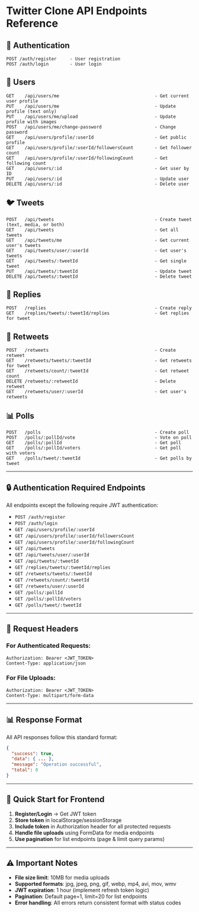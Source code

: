# Twitter Clone API Endpoints Reference

## 🔐 **Authentication**
```
POST /auth/register     - User registration
POST /auth/login        - User login
```

## 👥 **Users**
```
GET    /api/users/me                                    - Get current user profile
PUT    /api/users/me                                    - Update profile (text only)
PUT    /api/users/me/upload                             - Update profile with images
POST   /api/users/me/change-password                    - Change password
GET    /api/users/profile/:userId                       - Get public profile
GET    /api/users/profile/:userId/followersCount        - Get follower count
GET    /api/users/profile/:userId/followingCount        - Get following count
GET    /api/users/:id                                   - Get user by ID
PUT    /api/users/:id                                   - Update user
DELETE /api/users/:id                                   - Delete user
```

## 🐦 **Tweets**
```
POST   /api/tweets                                      - Create tweet (text, media, or both)
GET    /api/tweets                                      - Get all tweets
GET    /api/tweets/me                                   - Get current user's tweets
GET    /api/tweets/user/:userId                         - Get user's tweets
GET    /api/tweets/:tweetId                             - Get single tweet
PUT    /api/tweets/:tweetId                             - Update tweet
DELETE /api/tweets/:tweetId                             - Delete tweet
```

## 💬 **Replies**
```
POST   /replies                                         - Create reply
GET    /replies/tweets/:tweetId/replies                 - Get replies for tweet
```

## 🔄 **Retweets**
```
POST   /retweets                                        - Create retweet
GET    /retweets/tweets/:tweetId                        - Get retweets for tweet
GET    /retweets/count/:tweetId                         - Get retweet count
DELETE /retweets/:retweetId                             - Delete retweet
GET    /retweets/user/:userId                           - Get user's retweets
```

## 📊 **Polls**
```
POST   /polls                                           - Create poll
POST   /polls/:pollId/vote                              - Vote on poll
GET    /polls/:pollId                                   - Get poll
GET    /polls/:pollId/voters                            - Get poll with voters
GET    /polls/tweet/:tweetId                            - Get polls by tweet
```

---

## 🔒 **Authentication Required Endpoints**

All endpoints except the following require JWT authentication:
- `POST /auth/register`
- `POST /auth/login`
- `GET /api/users/profile/:userId`
- `GET /api/users/profile/:userId/followersCount`
- `GET /api/users/profile/:userId/followingCount`
- `GET /api/tweets`
- `GET /api/tweets/user/:userId`
- `GET /api/tweets/:tweetId`
- `GET /replies/tweets/:tweetId/replies`
- `GET /retweets/tweets/:tweetId`
- `GET /retweets/count/:tweetId`
- `GET /retweets/user/:userId`
- `GET /polls/:pollId`
- `GET /polls/:pollId/voters`
- `GET /polls/tweet/:tweetId`

---

## 📝 **Request Headers**

### **For Authenticated Requests:**
```
Authorization: Bearer <JWT_TOKEN>
Content-Type: application/json
```

### **For File Uploads:**
```
Authorization: Bearer <JWT_TOKEN>
Content-Type: multipart/form-data
```

---

## 📊 **Response Format**

All API responses follow this standard format:
```json
{
  "success": true,
  "data": { ... },
  "message": "Operation successful",
  "total": 0
}
```

---

## 🚀 **Quick Start for Frontend**

1. **Register/Login** → Get JWT token
2. **Store token** in localStorage/sessionStorage
3. **Include token** in Authorization header for all protected requests
4. **Handle file uploads** using FormData for media endpoints
5. **Use pagination** for list endpoints (page & limit query params)

---

## ⚠️ **Important Notes**

- **File size limit**: 10MB for media uploads
- **Supported formats**: jpg, jpeg, png, gif, webp, mp4, avi, mov, wmv
- **JWT expiration**: 1 hour (implement refresh token logic)
- **Pagination**: Default page=1, limit=20 for list endpoints
- **Error handling**: All errors return consistent format with status codes 